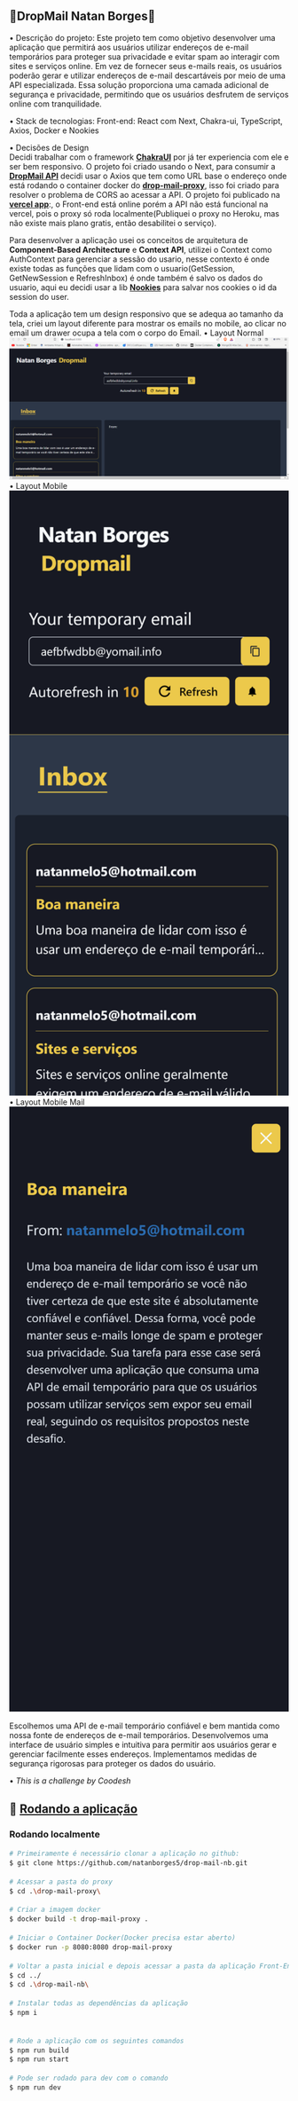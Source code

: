 ## 🧙DropMail Natan Borges🧙

• Descrição do projeto: Este projeto tem como objetivo desenvolver uma aplicação que permitirá aos usuários utilizar endereços de e-mail temporários para proteger sua privacidade e evitar spam ao interagir
com sites e serviços online. Em vez de fornecer seus e-mails reais, os usuários poderão gerar e utilizar endereços de e-mail descartáveis por meio de uma API especializada. Essa solução proporciona uma camada
adicional de segurança e privacidade, permitindo que os usuários desfrutem de serviços online com tranquilidade.

• Stack de tecnologias:
Front-end: React com Next, Chakra-ui, TypeScript, Axios, Docker e Nookies

• Decisões de Design  
  Decidi trabalhar com o framework [**ChakraUI**](https://chakra-ui.com/) por já ter experiencia com ele e ser bem responsivo.
  O projeto foi criado usando o Next, para consumir a [**DropMail API**](https://dropmail.me/api/) decidi usar o Axios que tem como URL base o endereço onde está rodando o container docker do 
  [**drop-mail-proxy**](https://github.com/natanborges5/drop-mail-nb/tree/master/drop-mail-proxy), isso foi criado para resolver o problema de CORS ao acessar a API. O projeto foi publicado na [**vercel app**](https://drop-mail-nb.vercel.app/):,
  o Front-end está online porém a API não está funcional na vercel, pois o proxy só roda localmente(Publiquei o proxy no Heroku, mas não existe mais plano gratis, então desabilitei o serviço).

  Para desenvolver a aplicação usei os conceitos de arquitetura de **Component-Based Architecture** e **Context API**, utilizei o Context como AuthContext para gerenciar a sessão do usario, nesse contexto é onde existe todas as funções que lidam com
  o usuario(GetSession, GetNewSession e RefreshInbox) é onde também é salvo os dados do usuario, aqui eu decidi usar a lib [**Nookies**](https://www.npmjs.com/package/nookies/) para salvar nos cookies o id da session do user.

  Toda a aplicação tem um design responsivo que se adequa ao tamanho da tela, criei um layout diferente para mostrar os emails no mobile, ao clicar no email um drawer ocupa a tela com o corpo do Email.
  • Layout Normal
  <img width="663" alt="image" src="https://github.com/natanborges5/Images/blob/91b7fa3caab62c107874be057c083f190990fdbc/dropMailHome.png">
  • Layout Mobile
  <img width="663" alt="imageMobile" src="https://github.com/natanborges5/Images/blob/91b7fa3caab62c107874be057c083f190990fdbc/homeMobile.png">
  • Layout Mobile Mail
  <img width="663" alt="imageMailMobile" src="https://github.com/natanborges5/Images/blob/91b7fa3caab62c107874be057c083f190990fdbc/mailMobile.png">
  
  Escolhemos uma API de e-mail temporário confiável e bem mantida como nossa fonte de endereços de e-mail temporários.
  Desenvolvemos uma interface de usuário simples e intuitiva para permitir aos usuários gerar e gerenciar facilmente esses endereços.
  Implementamos medidas de segurança rigorosas para proteger os dados do usuário.
  
• *This is a challenge by Coodesh*
## 🎲 [Rodando a aplicação](#rodando-o-app)

### Rodando localmente

```bash
# Primeiramente é necessário clonar a aplicação no github:
$ git clone https://github.com/natanborges5/drop-mail-nb.git

# Acessar a pasta do proxy
$ cd .\drop-mail-proxy\

# Criar a imagem docker
$ docker build -t drop-mail-proxy .

# Iniciar o Container Docker(Docker precisa estar aberto)
$ docker run -p 8080:8080 drop-mail-proxy

# Voltar a pasta inicial e depois acessar a pasta da aplicação Front-End
$ cd ../
$ cd .\drop-mail-nb\

# Instalar todas as dependências da aplicação
$ npm i


# Rode a aplicação com os seguintes comandos
$ npm run build
$ npm run start

# Pode ser rodado para dev com o comando
$ npm run dev
```
